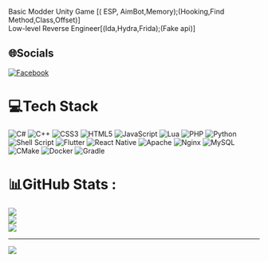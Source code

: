 Basic Modder Unity Game [( ESP, AimBot,Memory);(Hooking,Find Method,Class,Offset)]  
Low-level Reverse Engineer[(Ida,Hydra,Frida);(Fake api)]


## 🌐Socials
[![Facebook](https://img.shields.io/badge/Facebook-%231877F2.svg?logo=Facebook&logoColor=white)](https://www.facebook.com/nguyenbatai3009) 

# 💻Tech Stack
![C#](https://img.shields.io/badge/c%23-%23239120.svg?style=for-the-badge&logo=c-sharp&logoColor=white) ![C++](https://img.shields.io/badge/c++-%2300599C.svg?style=for-the-badge&logo=c%2B%2B&logoColor=white) ![CSS3](https://img.shields.io/badge/css3-%231572B6.svg?style=for-the-badge&logo=css3&logoColor=white) ![HTML5](https://img.shields.io/badge/html5-%23E34F26.svg?style=for-the-badge&logo=html5&logoColor=white) ![JavaScript](https://img.shields.io/badge/javascript-%23323330.svg?style=for-the-badge&logo=javascript&logoColor=%23F7DF1E) ![Lua](https://img.shields.io/badge/lua-%232C2D72.svg?style=for-the-badge&logo=lua&logoColor=white) ![PHP](https://img.shields.io/badge/php-%23777BB4.svg?style=for-the-badge&logo=php&logoColor=white) ![Python](https://img.shields.io/badge/python-3670A0?style=for-the-badge&logo=python&logoColor=ffdd54) ![Shell Script](https://img.shields.io/badge/shell_script-%23121011.svg?style=for-the-badge&logo=gnu-bash&logoColor=white) ![Flutter](https://img.shields.io/badge/Flutter-%2302569B.svg?style=for-the-badge&logo=Flutter&logoColor=white) ![React Native](https://img.shields.io/badge/react_native-%2320232a.svg?style=for-the-badge&logo=react&logoColor=%2361DAFB) ![Apache](https://img.shields.io/badge/apache-%23D42029.svg?style=for-the-badge&logo=apache&logoColor=white) ![Nginx](https://img.shields.io/badge/nginx-%23009639.svg?style=for-the-badge&logo=nginx&logoColor=white) ![MySQL](https://img.shields.io/badge/mysql-%2300f.svg?style=for-the-badge&logo=mysql&logoColor=white) ![CMake](https://img.shields.io/badge/CMake-%23008FBA.svg?style=for-the-badge&logo=cmake&logoColor=white) ![Docker](https://img.shields.io/badge/docker-%230db7ed.svg?style=for-the-badge&logo=docker&logoColor=white) ![Gradle](https://img.shields.io/badge/Gradle-02303A.svg?style=for-the-badge&logo=Gradle&logoColor=white)
# 📊GitHub Stats :
![](https://github-readme-stats.vercel.app/api?username=nguyenbatai3009&theme=radical&hide_border=false&include_all_commits=false&count_private=false)<br/>
![](https://github-readme-streak-stats.herokuapp.com/?user=nguyenbatai3009&theme=radical&hide_border=false)<br/>
![](https://github-readme-stats.vercel.app/api/top-langs/?username=nguyenbatai3009&theme=radical&hide_border=false&include_all_commits=false&count_private=false&layout=compact)

---
[![](https://visitcount.itsvg.in/api?id=nguyenbatai3009&icon=0&color=0)](https://visitcount.itsvg.in)
